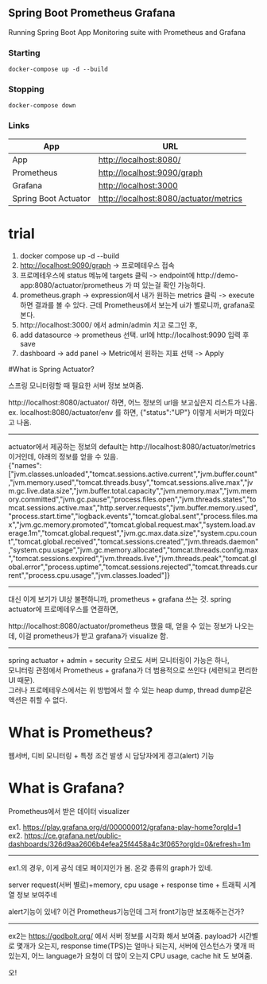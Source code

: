 ## Spring Boot Prometheus Grafana

Running Spring Boot App Monitoring suite with Prometheus and Grafana

### Starting

```shell
docker-compose up -d --build
```

### Stopping
```shell
docker-compose down
```

### Links

| App  | URL  |
|---|---|
| App | [http://localhost:8080/](http://localhost:8080/) |
| Prometheus | [http://localhost:9090/graph](http://localhost:9090/graph) |
| Grafana  | [http://localhost:3000](http://localhost:3000)  |
| Spring Boot Actuator | [http://localhost:8080/actuator/metrics](http://localhost:8080/actuator/metrics)

# trial

1. docker compose up -d --build
2. [http://localhost:9090/graph](http://localhost:9090/graph) -> 프로메테우스 접속
3. 프로메테우스에 status 메뉴에 targets 클릭 -> endpoint에 http://demo-app:8080/actuator/prometheus 가 떠 있는걸 확인 가능하다.
4. prometheus.graph -> expression에서 내가 원하는 metrics 클릭 -> execute 하면 결과를 볼 수 있다. 근데 Prometheus에서 보는게 ui가 별로니까, grafana로 본다.
5. http://localhost:3000/ 에서 admin/admin 치고 로그인 후,
6. add datasource -> prometheus 선택. url에 http://localhost:9090 입력 후 save
7. dashboard -> add panel -> Metric에서 원하는 지표 선택 -> Apply



#What is Spring Actuator?

스프링 모니터링할 때 필요한 서버 정보 보여줌.

http://localhost:8080/actuator/ 하면, 어느 정보의 url을 보고싶은지 리스트가 나옴.\
ex. localhost:8080/actuator/env 를 하면, {"status":"UP"} 이렇게 서버가 떠있다고 나옴.

---
actuator에서 제공하는 정보의 default는 http://localhost:8080/actuator/metrics 이거인데,
아래의 정보를 얻을 수 있음.\
{"names":["jvm.classes.unloaded","tomcat.sessions.active.current","jvm.buffer.count","jvm.memory.used","tomcat.threads.busy","tomcat.sessions.alive.max","jvm.gc.live.data.size","jvm.buffer.total.capacity","jvm.memory.max","jvm.memory.committed","jvm.gc.pause","process.files.open","jvm.threads.states","tomcat.sessions.active.max","http.server.requests","jvm.buffer.memory.used","process.start.time","logback.events","tomcat.global.sent","process.files.max","jvm.gc.memory.promoted","tomcat.global.request.max","system.load.average.1m","tomcat.global.request","jvm.gc.max.data.size","system.cpu.count","tomcat.global.received","tomcat.sessions.created","jvm.threads.daemon","system.cpu.usage","jvm.gc.memory.allocated","tomcat.threads.config.max","tomcat.sessions.expired","jvm.threads.live","jvm.threads.peak","tomcat.global.error","process.uptime","tomcat.sessions.rejected","tomcat.threads.current","process.cpu.usage","jvm.classes.loaded"]}

---
대신 이게 보기가 UI상 불편하니까, prometheus + grafana 쓰는 것.
spring actuator에 프로메테우스를 연결하면,

http://localhost:8080/actuator/prometheus
했을 때, 얻을 수 있는 정보가 나오는데, 이걸 prometheus가 받고 grafana가 visualize 함.

---

spring actuator + admin + security 으로도 서버 모니터링이 가능은 하나,\
모니터링 관점에서 Prometheus + grafana가 더 범용적으로 쓰인다 (세련되고 편리한 UI 때문).\
그러나 프로메테우스에서는 위 방법에서 할 수 있는 heap dump, thread dump같은 액션은 취할 수 없다.



# What is Prometheus?

웹서버, 디비 모니터링 + 특정 조건 발생 시 담당자에게 경고(alert) 기능 



# What is Grafana?


Prometheus에서 받은 데이터 visualizer

ex1. https://play.grafana.org/d/000000012/grafana-play-home?orgId=1 \
ex2. https://ce.grafana.net/public-dashboards/326d9aa2606b4efea25f4458a4c3f065?orgId=0&refresh=1m

---
ex1.의 경우, 이게 공식 데모 페이지인가 봄.
온갖 종류의 graph가 있네.

server request(서버 별로)+memory, cpu usage + response time + 트래픽 시계열 정보 보여주네

alert기능이 있네? 이건 Prometheus기능인데 그저 front기능만 보조해주는건가?


---
ex2는 https://godbolt.org/ 에서 서버 정보를 시각화 해서 보여줌.
payload가 시간별로 몇개가 오는지,
response time(TPS)는 얼마나 되는지,
서버에 인스턴스가 몇개 떠있는지,
어느 language가 요청이 더 많이 오는지 
CPU usage,
cache hit 도 보여줌.


오!


